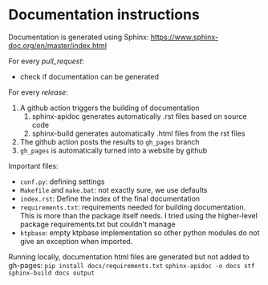<!--
SPDX-FileCopyrightText: 2017-2021 Alliander N.V. <korte.termijn.prognoses@alliander.com>

SPDX-License-Identifier: MPL-2.0
-->

# Documentation instructions

Documentation is generated using Sphinx:
https://www.sphinx-doc.org/en/master/index.html

For every *pull_request*:
- check if documentation can be generated

For every *release*:
1. A github action triggers the building of documentation
    1. sphinx-apidoc generates automatically .rst files based on source code
    2. sphinx-build generates automatically .html files from the rst files
2. The github action posts the results to `gh_pages` branch
3. `gh_pages` is automatically turned into a website by github

Important files:
- `conf.py`: defining settings
- `Makefile` and `make.bat`: not exactly sure, we use defaults
- `index.rst`: Define the index of the final documentation
- `requirements.txt`: requirements needed for building documentation. This is more than the package itself needs. I tried using the higher-level package requirements.txt but couldn't manage
- `ktpbase`: empty ktpbase implementation so other python modules do not give an exception when imported.

Running locally, documentation html files are generated but not added to gh-pages:
`pip install docs/requirements.txt`
`sphinx-apidoc -o docs stf`
`sphinx-build docs output`
